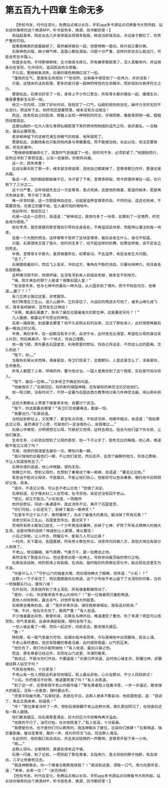 # 第五百九十四章 生命无多
        【告知书友，时代在变化，免费站点难以长存，手机app多书源站点切换看书大势所趋，站长给你推荐的这个换源APP，听书音色多、换源、找书都好使！】
       他站起身来，刚走出去几步身体就出现很多裂痕，鲜血当即就淌出，半边身子都红了，伤势严重的可怕。
       就像是精美的瓷器破碎了，虽然被拼接在一起，但是稍微一震动，碎片就又要分离。
       石昊神色灰暗，缺少精气神，连眉心都在滴血，问题十分严重，这样的状态怎么能远行，可能会死在半路上。
       他盘坐在地，手持那根柳枝，全力吸收与炼化，所有嫩芽都脱落了，没入其躯体内，并且枝条也在变短，化作绿光，滋润其血肉与骨骼。
       不久后，整根柳条消失，石昊的面色稍微红润了一些。
       “蓬勃的生气，里面有生命规则？”他讶然，在柳条中感受到了一些伟力，并非没有！
       只是，这残余的法则有限，更多的是只是一股神药特性的生命精华，而非规则与秩序符文之力。
       便是如此，石昊也好受了一些，身体上不少伤口愈合，所有骨头都对接在一起，缓慢生长，像是要重新生长好一般。
       他又一次内视，沉默了好长时间，轻轻叹了一口气，仙殿的规则依旧在，破坏力无时无刻不在进行。照这样下去，他终究还是要殒落，根本没有办法根治！
       而且，他发现自己的肌体、骨骼上出现一种特别的符文，仔细观察，像是青铜锈一般，粗糙而绿意斑驳。
       这是仙殿的一位大人炼化青铜仙殿脱落下来的锈块而制成的诅咒之符，诡异莫名，一旦触及，最后必要殒落。
       若非柳神留下的这根充满生命精气的枝条，他早就死了。
       便是如此，这截枝条也只能将他肉身与骨骼重组，而不能根治他，长此以往，他注定要衰弱，死在折磨中。
       “整根柳枝都被炼化了，我暂时气息强盛了一些，但时间不多，必须抓紧了。”他踉跄而行，在附近寻到了青铜宝盒，以及一些破损、折断的兵器。
       这一次，损失惨重！
       征战与厮杀到了那一步，根本就没得选择，连他自己都废掉了，至尊骨都已炸开，更遑论是兵器。
       每走一步，他的胸部都剧痛不已，冷汗冒了下来，至尊骨碎裂，而今即便拼凑在一起，也只剩下了三分之二。
       这十分严重，当年他就失去过一次至尊骨，差点死掉，这是他的根基，是道的根本，若是再次失掉此骨，等于斩了本源。
       唯一庆幸的是，这一次那股神血还在，也就是滋养至尊骨的血，不然的话，连这也失掉，不需要其他，石昊立刻要干枯，坠入最可怕的境地中。
       他幼年时，曾经历过！
       石昊一边走一边思忖，自语道：“柳神说过，我体内多了一块骨，如果到了一定境界，终究会成为桎梏。”
       他在考虑，是否直接将那至尊血引导向全身各处，不再滋润这块骨，而是用以灌注到每一块骨。
       这是一个大胆的想法，这样做等于放弃了这块至尊骨，最后会发生什么，谁也不知道。
       只是，石昊很快又摇了摇头，他时间无多了，经不起这样的折腾，如果这样做，说不定会立刻死去。
       毕竟，至尊骨关乎甚大，是其根基所在，如果妄动，不去滋养，肯定会发生大问题。
       “走了。”
       石昊踉跄着前行，而后飞上高天，冲向远方，嘴角在不断的淌血，只要动用神力，他浑身各处就剧痛。
       这种情况很不妙，他很怀疑，在没有寻到亲人前就会死掉，根本走不到地方。
       “咦，刚才离去的那个人是谁？很像石国人皇！”
       “有消息传来，他与七神中的最后一神大战，从火国杀到了境外，而今不知在何方，他难道……赢了？！”
       有几位修士路过这里，非常震惊。
       他们降落在三生山，进入山脉中，立刻呆住了，大战后的残迹太可怕了，诸多山峰化成飞灰，很多高岭破碎，显然发生过神战！
       “天啊，难道石昊赢了，斩杀了最后也是最强大的那位神，这是要逆天吗？！”
       几人震撼，都露出不可思议的神色。
       石昊一路疾驰，到底要去哪里？他不久前刚从石村出来，见过了那些亲人，此时很想再最后看一眼自己的父母。
       毕竟，离别多年，在一起都没有多少天，血浓于水，此时他无比渴望，希望在父母的身边呆上片刻，然后再离开，寻一个地方，将自己埋葬。
       他一路飞驰，首先要去石国皇宫，利用那里的祭坛，将自己传送走，不然这么远的距离，怎么到达？
       “陛下，你……”
       当看到石昊从天而降，满身是血，侍卫们惊呆了，全都颤抖，人皇这是怎么了，浑身是伤，生命垂危。
       所有人都围了上来，呼唤药师，要为他诊治，一国人皇竟伤到了这个程度，实在是可怕与惊人。
       “陛下，最后一位神……”众多侍卫不确定的问道。
       “他被我杀了。”石昊回应，将折断的镇国神戟、还有破损的神灵法剑交给他们。
       他一阵沉默，没有时间了，不然一定要为石国去西方教等地讨来几件神灵法器，用以弥补损失。
       这些大教都从上界遣下强者来杀他，自要讨个说法。
       “陛下，你这是要去哪里？”侍卫们见他要离去，都是一惊。
       “我要远行。”石昊说道。
       当他站到祭坛上，又犹豫了，甚至有点彷徨，不知该怎样，他眼中暗淡，自语道：“我如果去见父母，虽然满足了心愿，可是他们一定会很伤心，会很难过……”
       石昊心中难受，分明很想见父母，可是却又觉得，这样去相见，徒会为他们留下伤与悲，让他们痛苦。
       生命无多，小石依旧想到了父母的感受，他一下子止步了，脸色无比的晦暗，他心疼，难道都不能见父母了吗？
       可是，他真的很渴望去最后一见，哪怕只看一眼。
       “我只悄悄的远看他们一眼，不让他们发觉，然后走开，去找个幽静的地方，将自己葬掉，不让人知道我死去了。”
       石昊伤感的说道，他心中微酸，望向天际。
       他静立片刻，想到父母时，也想到了秦昊这个唯一弟弟，自语道：“要去见见他。”
       有些话不能对父母讲，不能面对，不能让他们伤心，但是却可以告诉秦昊，嘱托他今后照顾好父亲、母亲。
       “或许，不该见父母，可以去不老山见他！”他做了决定。
       石昊知道，石子陵夫妇二人在荒域，在寻觅他，肯定还没有回不老山。
       “想见，却又不能见。”小石低语，一阵黯然
       他开启祭坛，闯进一条通道中，就此消失不见，离开了石国皇宫。
       “你们可知，小石逆天了，斩掉了最后一尊神灵！”
       “石皇年不过十五六岁，竟然屠神了，击杀了最强大的黄羽，解决掉了所有后患！”
       消息分别从三生山、石国皇宫传出，震动天下！
       荒域所有修士都张口结舌，一个少年竟连续屠神，杀掉了七神，铲除了所有点燃神火的强大生灵。这是何等的战绩？辉煌到让人颤栗，难以置信！
       小石之惊艳，让人咋舌，照耀古今，能有几人可以比肩？
       一时间，天下震动，各国震撼，所有修士都在热议，消息传向四面八方，其他大域也有部分人知晓了。
       不老山，依旧巍峨，紫气蒸腾，气象万千，是一处腾龙之地。
       虽然没有了那座五行山，但这里依旧是一处神土，号称世间最顶级的修行之地。
       石昊血染战袍，他的肌体上有裂痕，在淌血，每时每刻伤势都在恶化中，能出现在这里实为不易。
       “你是什么人？”守护山门的强者大喝，而后很快睁大了眼睛，惊呼道：“小石！？”
       这群人一下子呆住了，而后蹬蹬蹬向后倒退，这个少年给不老山留下了太深刻的印象，当初一怒推翻五行山，震惊八域！
       仅片刻间，消息就传到了净土深处，所有强者都被惊动了。
       “是你，小石，你还敢来我不老山大闹吗？！”有一位强者阴沉着脸喝道。
       其他人纷纷附和，露出杀气，对他怀有强大的敌意。
       石昊擦去嘴角的血，道：“我并非来开战，请将我弟弟喊出，我有话对他讲。”
       “咦，不对，他似乎负伤了，极其严重！”有人低语。
       不少强者露出异色，都曾听闻，石昊在与神开战，难道遭受了重创，伤了本源？明显可以感觉到，他气息衰弱，且身体满是裂痕，随时会倒下去。
       一些人彼此看了一眼，而后一起迈步，向前走去，散发强大威压。
       “轰！”
       特别是，有一股气息最为可怕，如潮水般冲击而来，令石昊喉咙中出现腥味，有血上涌。
       不老山虽然遭劫，但还有隐藏的尊者活着，此时威势极盛，以气机压来。
       “他负伤了，我们也许能除掉他！”有人低语，露出兴奋之色。
       而且，那名尊者已经迈步，出现在山门这里，冷漠的看来。
       “我说过，不是与你们开战，不要逼我！”石昊沉声说道，此时他心绪复杂，刚屠过神，却要被这群人钻空子吗？
       气氛有些微妙，十分紧张！
       不老山有一些人想趁此机会将他镇压，脸上露出异色，心头在颤动，不少人跃跃欲试！
       “小石，你的情况不妙啊，难道要殒落了吗？”有人冷笑道。
       “到了这一步，还想来我不老山作威作福？”那名尊者脸上挂着冷意，一步一步逼近，散发强大的威压，没有一点善意，随时要出手。
       “虎落平阳被犬欺。”石昊轻语，若是在平日，这群人根本不敢妄动，他双眉倒竖，道：“我说了，来此见我弟弟，别逼我！”
       “哼！”那位尊者冷哼了一声，想到石昊掀翻不老山这种大恨，面孔更加阴沉了，在他身后还有一群人跟随。
       他们散发威压，向石昊那里涌去，巨大的压力令他嘴角再次溢血。
       “他真的不行了，油尽灯枯，也许快陨落了。”有人低语，十分振奋。
       “我便是负伤，也不是你们可以欺辱的，我连神都杀了数位，岂容你们放肆！”石昊喝道，强忍着剧痛，催动至尊骨，轰的一声，成片的符文飞出，将这群人淹没。
       与此同时，他的胸口有血淌出，并且发出轻微的一声脆响，至尊骨开裂下来一小块。
       “啊……”
       这群人惊叫，全都悚然，直接变得老迈不堪。
       石昊一闪身，到了近前，一把拎起了那名尊者，五指用力，差点将他的脖子扭断，有血淌出，几乎让他昏死过去。
       “我连神都敢杀，你一个尊者也敢欺我体弱？！”昊说到这里，深吸一口气，用力向里传音，道：“弟弟，出来一见！”（未完待续）
       【告知书友，时代在变化，免费站点难以长存，手机app多书源站点切换看书大势所趋，站长给你推荐的这个换源APP，听书音色多、换源、找书都好使！】